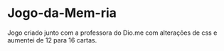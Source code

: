 # Jogo-da-Mem-ria
Jogo criado junto com a professora do Dio.me com alterações de css e aumentei de 12 para 16 cartas.
